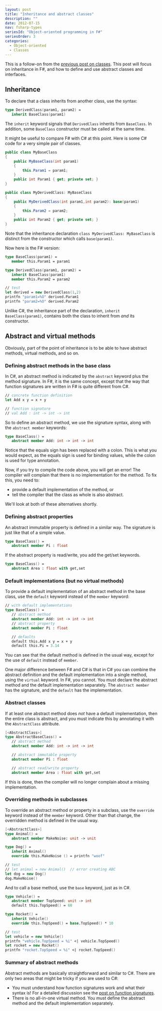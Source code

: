 ```yaml
---
layout: post
title: "Inheritance and abstract classes"
description: ""
date: 2012-07-15
nav: fsharp-types
seriesId: "Object-oriented programming in F#"
seriesOrder: 3
categories:
  - Object-oriented
  - Classes
---
```


This is a follow-on from the [previous post on classes](/posts/classes/). This post will focus on inheritance in F#, and how to define and use abstract classes and interfaces.

## Inheritance

To declare that a class inherits from another class, use the syntax:

```fsharp
type DerivedClass(param1, param2) =
   inherit BaseClass(param1)
```

The `inherit` keyword signals that `DerivedClass` inherits from `BaseClass`. In addition, some `BaseClass` constructor must be called at the same time.

It might be useful to compare F# with C# at this point. Here is some C# code for a very simple pair of classes.

```csharp
public class MyBaseClass
{
    public MyBaseClass(int param1)
    {
        this.Param1 = param1;
    }
    public int Param1 { get; private set; }
}

public class MyDerivedClass: MyBaseClass
{
    public MyDerivedClass(int param1,int param2): base(param1)
    {
        this.Param2 = param2;
    }
    public int Param2 { get; private set; }
}
```

Note that the inheritance declaration `class MyDerivedClass: MyBaseClass` is distinct from the constructor which calls `base(param1)`.

Now here is the F# version:

```fsharp
type BaseClass(param1) =
   member this.Param1 = param1

type DerivedClass(param1, param2) =
   inherit BaseClass(param1)
   member this.Param2 = param2

// test
let derived = new DerivedClass(1,2)
printfn "param1=%O" derived.Param1
printfn "param2=%O" derived.Param2
```

Unlike C#, the inheritance part of the declaration, `inherit BaseClass(param1)`, contains both the class to inherit from *and* its constructor.

## Abstract and virtual methods

Obviously, part of the point of inheritance is to be able to have abstract methods, virtual methods, and so on.

### Defining abstract methods in the base class

In C#, an abstract method is indicated by the `abstract` keyword plus the method signature. In F#, it is the same concept, except that the way that function signatures are written in F# is quite different from C#.

```fsharp
// concrete function definition
let Add x y = x + y

// function signature
// val Add : int -> int -> int
```

So to define an abstract method, we use the signature syntax, along with the `abstract member` keywords:

```fsharp
type BaseClass() =
   abstract member Add: int -> int -> int
```

Notice that the equals sign has been replaced with a colon. This is what you would expect, as the equals sign is used for binding values, while the colon is used for type annotation.

Now, if you try to compile the code above, you will get an error! The compiler will complain that there is no implementation for the method. To fix this, you need to:

* provide a default implementation of the method, or
* tell the compiler that the class as whole is also abstract.

We'll look at both of these alternatives shortly.

### Defining abstract properties

An abstract immutable property is defined in a similar way. The signature is just like that of a simple value.

```fsharp
type BaseClass() =
   abstract member Pi : float
```

If the abstract property is read/write, you add the get/set keywords.

```fsharp
type BaseClass() =
   abstract Area : float with get,set
```

### Default implementations (but no virtual methods)

To provide a default implementation of an abstract method in the base class, use the `default` keyword instead of the `member` keyword:

```fsharp
// with default implementations
type BaseClass() =
   // abstract method
   abstract member Add: int -> int -> int
   // abstract property
   abstract member Pi : float

   // defaults
   default this.Add x y = x + y
   default this.Pi = 3.14
```

You can see that the default method is defined in the usual way, except for the use of `default` instead of `member`.

One major difference between F# and C# is that in C# you can combine the abstract definition and the default implementation into a single method, using the `virtual` keyword. In F#, you cannot. You must declare the abstract method and the default implementation separately. The `abstract member` has the signature, and the `default` has the implementation.

### Abstract classes

If at least one abstract method does *not* have a default implementation, then the entire class is abstract, and you must indicate this by annotating it with the `AbstractClass` attribute.

```fsharp
[<AbstractClass>]
type AbstractBaseClass() =
   // abstract method
   abstract member Add: int -> int -> int

   // abstract immutable property
   abstract member Pi : float

   // abstract read/write property
   abstract member Area : float with get,set
```

If this is done, then the compiler will no longer complain about a missing implementation.

### Overriding methods in subclasses

To override an abstract method or property in a subclass, use the `override` keyword instead of the `member` keyword.  Other than that change, the overridden method is defined in the usual way.

```fsharp
[<AbstractClass>]
type Animal() =
   abstract member MakeNoise: unit -> unit

type Dog() =
   inherit Animal()
   override this.MakeNoise () = printfn "woof"

// test
// let animal = new Animal()  // error creating ABC
let dog = new Dog()
dog.MakeNoise()
```

And to call a base method, use the `base` keyword, just as in C#.

```fsharp
type Vehicle() =
   abstract member TopSpeed: unit -> int
   default this.TopSpeed() = 60

type Rocket() =
   inherit Vehicle()
   override this.TopSpeed() = base.TopSpeed() * 10

// test
let vehicle = new Vehicle()
printfn "vehicle.TopSpeed = %i" <| vehicle.TopSpeed()
let rocket = new Rocket()
printfn "rocket.TopSpeed = %i" <| rocket.TopSpeed()
```

### Summary of abstract methods

Abstract methods are basically straightforward and similar to C#. There are only two areas that might be tricky if you are used to C#:

* You must understand how function signatures work and what their syntax is!  For a detailed discussion see the [post on function signatures](/posts/function-signatures/).
* There is no all-in-one virtual method. You must define the abstract method and the default implementation separately.

